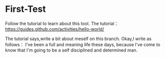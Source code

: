 # First-Test
Follow the tutorial to learn about this tool.
The tutorial：https://guides.github.com/activities/hello-world/

The tutorial says,write a bit about meself on this branch. Okay,I write as follows：
I've been a full and meaning life these days, because I've come to know that I'm going to be a self disciplined and determined man.
